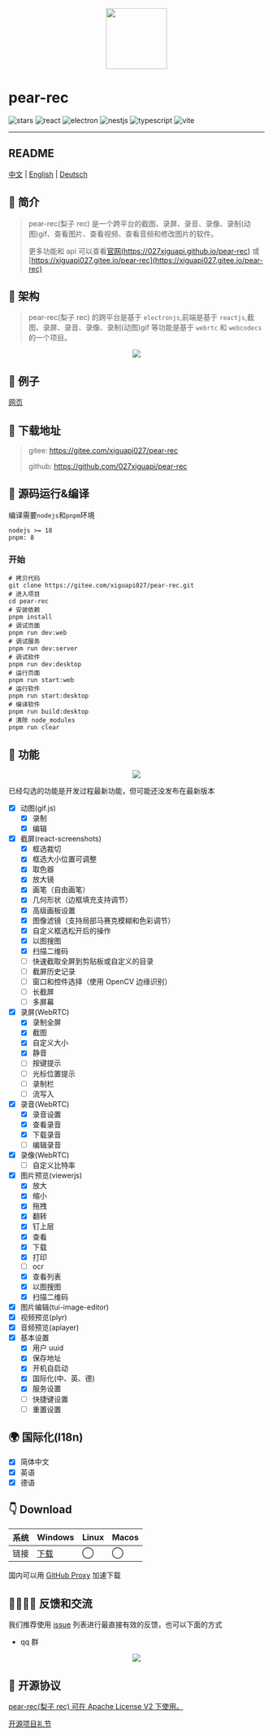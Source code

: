 <p align="center">
  <img src="https://027xiguapi.github.io/pear-rec/logo.png"  height="120"  />
  <h1>pear-rec</h1>
  <p>
    <img src="https://img.shields.io/github/stars/027xiguapi/pear-rec" alt="stars">
    <img src="https://img.shields.io/badge/react-v18-blue" alt="react">
    <img src="https://img.shields.io/badge/electron-v26-blue" alt="electron">
    <img src="https://img.shields.io/badge/nestjs-v3-blue" alt="nestjs">
    <img src="https://img.shields.io/badge/-TypeScript-blue?logo=typescript&logoColor=white" alt="typescript">
    <img src="https://img.shields.io/badge/-Vite-blue?logo=vite&logoColor=white" alt="vite">
  </p>
</p>

---

## README

[中文](README.zh-CN.md) | [English](README.md) | [Deutsch](README.de-DE.md)

## 📖 简介

> pear-rec(梨子 rec) 是一个跨平台的截图、录屏、录音、录像、录制(动图)gif、查看图片、查看视频、查看音频和修改图片的软件。
>
> 更多功能和 api 可以查看[官网(https://027xiguapi.github.io/pear-rec)](https://027xiguapi.github.io/pear-rec) 或 [https://xiguapi027.gitee.io/pear-rec](https://xiguapi027.gitee.io/pear-rec)

## 🧱 架构

> pear-rec(梨子 rec) 的跨平台是基于 `electronjs`,前端是基于 `reactjs`,截图、录屏、录音、录像、录制(动图)gif 等功能是基于 `webrtc` 和 `webcodecs` 的一个项目。

<center>
  <img src="https://027xiguapi.github.io/pear-rec/imgs/1700442414996.jpg" />
</center>

## 🌰 例子

[网页](https://pear-rec-xiguapi.vercel.app/)

## 🧲 下载地址

> gitee: https://gitee.com/xiguapi027/pear-rec
>
> github: https://github.com/027xiguapi/pear-rec

## 🔨 源码运行&编译

编译需要`nodejs`和`pnpm`环境

```
nodejs >= 18
pnpm: 8
```

### 开始

```shell
# 拷贝代码
git clone https://gitee.com/xiguapi027/pear-rec.git
# 进入项目
cd pear-rec
# 安装依赖
pnpm install
# 调试页面
pnpm run dev:web
# 调试服务
pnpm run dev:server
# 调试软件
pnpm run dev:desktop
# 运行页面
pnpm run start:web
# 运行软件
pnpm run start:desktop
# 编译软件
pnpm run build:desktop
# 清除 node_modules
pnpm run clear
```

## 🥰 功能

<center>
  <img src="https://027xiguapi.github.io/pear-rec/assets/home.7d9162cb.jpg" />
</center>

已经勾选的功能是开发过程最新功能，但可能还没发布在最新版本

- [x] 动图(gif.js)
  - [x] 录制
  - [x] 编辑
- [x] 截屏(react-screenshots)
  - [x] 框选裁切
  - [x] 框选大小位置可调整
  - [x] 取色器
  - [x] 放大镜
  - [x] 画笔（自由画笔）
  - [x] 几何形状（边框填充支持调节）
  - [x] 高级画板设置
  - [x] 图像滤镜（支持局部马赛克模糊和色彩调节）
  - [x] 自定义框选松开后的操作
  - [x] 以图搜图
  - [x] 扫描二维码
  - [ ] 快速截取全屏到剪贴板或自定义的目录
  - [ ] 截屏历史记录
  - [ ] 窗口和控件选择（使用 OpenCV 边缘识别）
  - [ ] 长截屏
  - [ ] 多屏幕
- [x] 录屏(WebRTC)
  - [x] 录制全屏
  - [x] 截图
  - [x] 自定义大小
  - [x] 静音
  - [ ] 按键提示
  - [ ] 光标位置提示
  - [ ] 录制栏
  - [ ] 流写入
- [x] 录音(WebRTC)
  - [x] 录音设置
  - [x] 查看录音
  - [x] 下载录音
  - [ ] 编辑录音
- [x] 录像(WebRTC)
  - [ ] 自定义比特率
- [x] 图片预览(viewerjs)
  - [x] 放大
  - [x] 缩小
  - [x] 拖拽
  - [x] 翻转
  - [x] 钉上层
  - [x] 查看
  - [x] 下载
  - [x] 打印
  - [ ] ocr
  - [x] 查看列表
  - [x] 以图搜图
  - [x] 扫描二维码
- [x] 图片编辑(tui-image-editor)
- [x] 视频预览(plyr)
- [x] 音频预览(aplayer)
- [x] 基本设置
  - [x] 用户 uuid
  - [x] 保存地址
  - [x] 开机自启动
  - [x] 国际化(中、英、德)
  - [x] 服务设置
  - [ ] 快捷键设置
  - [ ] 重置设置

## 🌍 国际化(I18n)

- [x] 简体中文
- [x] 英语
- [x] 德语

## 👇 Download

| 系统 | Windows                                                 | Linux | Macos |
| ---- | ------------------------------------------------------- | ----- | ----- |
| 链接 | [下载](https://github.com/027xiguapi/pear-rec/releases) | ◯     | ◯     |

国内可以用 [GitHub Proxy](https://ghproxy.com/) 加速下载

## 👨‍👨‍👦‍👦 反馈和交流

我们推荐使用 [issue](https://github.com/027xiguapi/pear-rec/issues) 列表进行最直接有效的反馈，也可以下面的方式

- qq 群

<p align="center">
  <img src="https://027xiguapi.github.io/pear-rec/imgs/pear-rec_qq_qrcode.png" />
</p>

## 🤝 开源协议

[pear-rec(梨子 rec) 可在 Apache License V2 下使用。](LICENSE)

[开源项目礼节](https://developer.mozilla.org/zh-CN/docs/MDN/Community/Open_source_etiquette)

